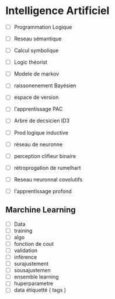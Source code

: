 #  Intelligence Artificiel  

- [ ] Programmation Logique
- [ ] Reseau sémantique
- [ ] Calcul symbolique
- [ ] Logic théorist
- [ ] Modele de markov
- [ ] raissonenement Bayésien
- [ ] espace de version
- [ ] l'apprentissage PAC
- [ ] Arbre de decsicien ID3
- [ ] Prod logique inductive
- [ ] réseau de neuronne
- [ ] perception clifieur binaire
- [ ] rétroprogation de rumelhart
- [ ] Reseau neuronnal covolutifs
- [ ] l'apprentissage profond


## Marchine Learning 

- [ ]  Data
- [ ]  training
- [ ]  algo
- [ ]  fonction de cout
- [ ]  validation
- [ ]  inférence
- [ ]  surajustement
- [ ]  sousajustemen
- [ ]  ensemble learning
- [ ]  huperparametre
- [ ]  data étiquetté ( tags )